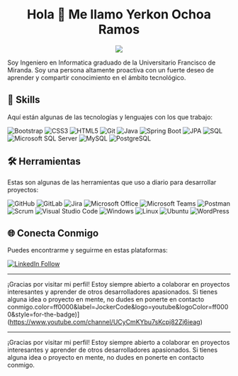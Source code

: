 
<h1 align="center">Hola 👋 Me llamo Yerkon Ochoa Ramos</h1>

<p align="center">
  <img src="img/portafolio.png">
</p>

Soy Ingeniero en Informatica graduado de la Universitario Francisco de Miranda. Soy una persona altamente proactiva con un fuerte deseo de aprender y compartir conocimiento en el ámbito tecnológico.

## 🌟 Skills

Aquí están algunas de las tecnologías y lenguajes con los que trabajo:

![Bootstrap](https://img.shields.io/static/v1?style=for-the-badge&message=Bootstrap&color=7952B3&logo=Bootstrap&logoColor=FFFFFF&label=)
![CSS3](https://img.shields.io/static/v1?style=for-the-badge&message=CSS3&color=1572B6&logo=CSS3&logoColor=FFFFFF&label=)
![HTML5](https://img.shields.io/static/v1?style=for-the-badge&message=HTML5&color=E34F26&logo=HTML5&logoColor=FFFFFF&label=)
![Git](https://img.shields.io/static/v1?style=for-the-badge&message=Git&color=F05032&logo=Git&logoColor=FFFFFF&label=)
![Java](https://img.shields.io/static/v1?style=for-the-badge&message=Java&color=007396&logo=Java&logoColor=FFFFFF&label=)
![Spring Boot](https://img.shields.io/static/v1?style=for-the-badge&message=Spring+Boot&color=6DB33F&logo=Spring+Boot&logoColor=FFFFFF&label=)
![JPA](https://img.shields.io/static/v1?style=for-the-badge&message=JPA&color=59666C&logo=Hibernate&logoColor=FFFFFF&label=)
![SQL](https://img.shields.io/static/v1?style=for-the-badge&message=SQL&color=CC2927&logo=Microsoft%20SQL%20Server&logoColor=FFFFFF&label=)
![Microsoft SQL Server](https://img.shields.io/static/v1?style=for-the-badge&message=Microsoft+SQL+Server&color=CC2927&logo=Microsoft+SQL+Server&logoColor=FFFFFF&label=)
![MySQL](https://img.shields.io/static/v1?style=for-the-badge&message=MySQL&color=4479A1&logo=MySQL&logoColor=FFFFFF&label=)
![PostgreSQL](https://img.shields.io/static/v1?style=for-the-badge&message=PostgreSQL&color=336791&logo=PostgreSQL&logoColor=FFFFFF&label=)

## 🛠️ Herramientas

Estas son algunas de las herramientas que uso a diario para desarrollar proyectos:

![GitHub](https://img.shields.io/static/v1?style=for-the-badge&message=GitHub&color=181717&logo=GitHub&logoColor=FFFFFF&label=)
![GitLab](https://img.shields.io/static/v1?style=for-the-badge&message=GitLab&color=FC6D26&logo=GitLab&logoColor=FFFFFF&label=)
![Jira](https://img.shields.io/static/v1?style=for-the-badge&message=Jira&color=0052CC&logo=Jira&logoColor=FFFFFF&label=)
![Microsoft Office](https://img.shields.io/static/v1?style=for-the-badge&message=Microsoft+Office&color=D83B01&logo=Microsoft+Office&logoColor=FFFFFF&label=)
![Microsoft Teams](https://img.shields.io/static/v1?style=for-the-badge&message=Microsoft+Teams&color=6264A7&logo=Microsoft+Teams&logoColor=FFFFFF&label=)
![Postman](https://img.shields.io/static/v1?style=for-the-badge&message=Postman&color=FF6C37&logo=Postman&logoColor=FFFFFF&label=)
![Scrum](https://img.shields.io/static/v1?style=for-the-badge&message=Scrum&color=009FDA&logo=Scrum+Alliance&logoColor=FFFFFF&label=)
![Visual Studio Code](https://img.shields.io/static/v1?style=for-the-badge&message=Visual+Studio+Code&color=007ACC&logo=Visual+Studio+Code&logoColor=FFFFFF&label=)
![Windows](https://img.shields.io/static/v1?style=for-the-badge&message=Windows&color=0078D6&logo=Windows&logoColor=FFFFFF&label=)
![Linux](https://img.shields.io/static/v1?style=for-the-badge&message=Linux&color=FCC624&logo=Linux&logoColor=000000&label=)
![Ubuntu](https://img.shields.io/static/v1?style=for-the-badge&message=Ubuntu&color=E95420&logo=Ubuntu&logoColor=FFFFFF&label=)
![WordPress](https://img.shields.io/static/v1?style=for-the-badge&message=WordPress&color=21759B&logo=WordPress&logoColor=FFFFFF&label=)  

## 🌐 Conecta Conmigo

Puedes encontrarme y seguirme en estas plataformas:

[![LinkedIn Follow](https://img.shields.io/badge/-00a0dc?color=00a0dc&label=%40OSMANJIMENEZ&logo=Linkedin&logoColor=00a0dc&style=for-the-badge)](https://www.linkedin.com/in/osmanjimenez/)

---

¡Gracias por visitar mi perfil! Estoy siempre abierto a colaborar en proyectos interesantes y aprender de otros desarrolladores apasionados. Si tienes alguna idea o proyecto en mente, no dudes en ponerte en contacto conmigo.color=ff0000&label=JockerCode&logo=youtube&logoColor=ff0000&style=for-the-badge)](https://www.youtube.com/channel/UCyCmKYbu7sKcpj82Zj6ieag)

---

¡Gracias por visitar mi perfil! Estoy siempre abierto a colaborar en proyectos interesantes y aprender de otros desarrolladores apasionados. Si tienes alguna idea o proyecto en mente, no dudes en ponerte en contacto conmigo.
